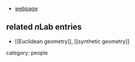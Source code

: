 
* [webpage](https://de.wikipedia.org/wiki/Wolfram_Schwabhäuser)

## related $n$Lab entries

* [[Euclidean geometry]], [[synthetic geometry]]

category: people
